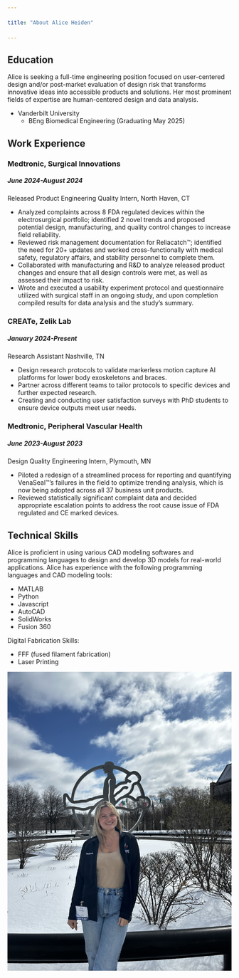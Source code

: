 ```yaml
---

title: "About Alice Heiden"

---
```


## Education

Alice is seeking a full-time engineering position focused on user-centered design and/or post-market evaluation of design risk that transforms innovative ideas into accessible products and solutions. Her most prominent fields of expertise are human-centered design and data analysis. 

* Vanderbilt University
  * BEng Biomedical Engineering (Graduating May 2025)
 
## Work Experience

### Medtronic, Surgical Innovations
##### June 2024-August 2024
Released Product Engineering Quality Intern, North Haven, CT
* Analyzed complaints across 8 FDA regulated devices within the electrosurgical portfolio; identified 2 novel trends and proposed potential design, manufacturing, and quality control changes to increase field reliability.
* Reviewed risk management documentation for Reliacatch™; identified the need for 20+ updates and worked cross-functionally with medical safety, regulatory affairs, and stability personnel to complete them.
* Collaborated with manufacturing and R&D to analyze released product changes and ensure that all design controls were met, as well as assessed their impact to risk.
* Wrote and executed a usability experiment protocol and questionnaire utilized with surgical staff in an ongoing study, and upon completion compiled results for data analysis and the study’s summary.
### CREATe, Zelik Lab
##### January 2024-Present
Research Assistant 	Nashville, TN
* Design research protocols to validate markerless motion capture AI platforms for lower body exoskeletons and braces.
* Partner across different teams to tailor protocols to specific devices and further expected research.
* Creating and conducting user satisfaction surveys with PhD students to ensure device outputs meet user needs. 
### Medtronic, Peripheral Vascular Health
##### June 2023-August 2023
Design Quality Engineering Intern,	Plymouth, MN
* Piloted a redesign of a streamlined process for reporting and quantifying VenaSeal™’s failures in the field to optimize trending analysis, which is now being adopted across all 37 business unit products. 
* Reviewed statistically significant complaint data and decided appropriate escalation points to address the root cause issue of FDA regulated and CE marked devices.


## Technical Skills

Alice is proficient in using various CAD modeling softwares and programming languages to design and develop 3D models for real-world applications. Alice has experience with the following programming languages and CAD modeling tools:

* MATLAB
* Python
* Javascript
* AutoCAD
* SolidWorks
* Fusion 360

Digital Fabrication Skills:

* FFF (fused filament fabrication)
* Laser Printing


![Alice Heiden](/assets/img/IMG_4310.JPG)
